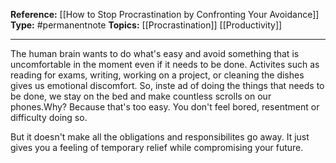 

**Reference:** [[How to Stop Procrastination by Confronting Your Avoidance]]
**Type:** #permanentnote 
**Topics:** [[Procrastination]] [[Productivity]]

----

The human brain wants to do what's easy and avoid something that is uncomfortable in the moment even if it needs to be done. 
Activites such as reading for exams, writing, working on a project, or cleaning the dishes gives us emotional discomfort. So, inste ad of doing the things that needs to be done, we stay on the bed and make countless scrolls on our phones.Why? 
Because that's too easy. You don't feel bored, resentment or difficulty doing so.

But it doesn't make all the obligations and responsibilites go away. It just gives you a feeling of temporary relief while compromising your future.